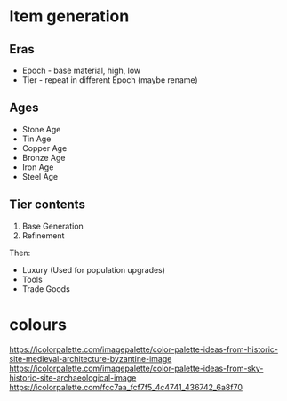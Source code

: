 # Item generation

## Eras
* Epoch - base material, high, low
* Tier - repeat in different Epoch (maybe rename)

## Ages


* Stone Age
* Tin Age
* Copper Age
* Bronze Age
* Iron Age
* Steel Age

## Tier contents

1. Base Generation
2. Refinement

Then:
* Luxury (Used for population upgrades)
* Tools
* Trade Goods

# colours

https://icolorpalette.com/imagepalette/color-palette-ideas-from-historic-site-medieval-architecture-byzantine-image
https://icolorpalette.com/imagepalette/color-palette-ideas-from-sky-historic-site-archaeological-image
https://icolorpalette.com/fcc7aa_fcf7f5_4c4741_436742_6a8f70